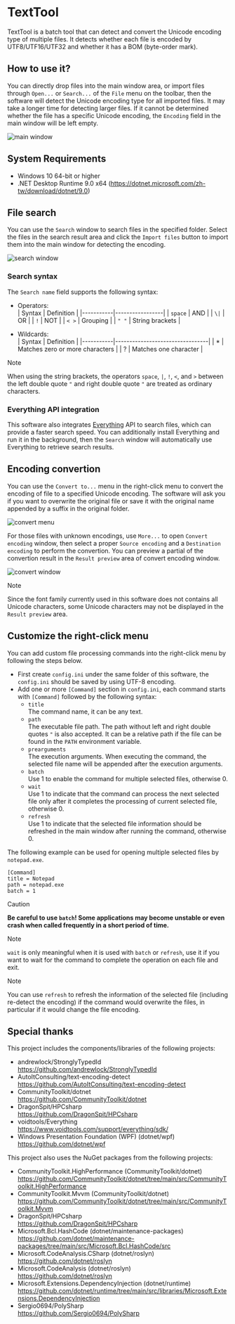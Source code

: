 # TextTool
TextTool is a batch tool that can detect and convert the Unicode encoding type of multiple files.
It detects whether each file is encoded by UTF8/UTF16/UTF32 and whether it has a BOM (byte-order mark).

## How to use it?
You can directly drop files into the main window area, or import files through `Open...` or `Search...` of the `File` menu on the toolbar, then the software will detect the Unicode encoding type for all imported files.
It may take a longer time for detecting larger files. If it cannot be determined whether the file has a specific Unicode encoding, the `Encoding` field in the main window will be left empty.

![main window](/docs/main.png)

## System Requirements
* Windows 10 64-bit or higher
* .NET Desktop Runtime 9.0 x64 (https://dotnet.microsoft.com/zh-tw/download/dotnet/9.0)

## File search
You can use the `Search` window to search files in the specified folder.
Select the files in the search result area and click the `Import files` button to import them into the main window for detecting the encoding.

![search window](/docs/search.png)

### Search syntax
The `Search name` field supports the following syntax:

  * Operators:  
    | Syntax    | Definition      |
    |-----------|-----------------|
    | `space`   | AND             |
    | `\|`      | OR              |
    | `!`       | NOT             |
    | `< >`     | Grouping        |
    | `" "`     | String brackets |

  * Wildcards:  
    | Syntax    | Definition                      |
    |-----------|---------------------------------|
    | *         | Matches zero or more characters |
    | ?         | Matches one character           |

> [!NOTE]
> When using the string brackets, the operators `space`, `|`, `!`, `<`, and `>` between the left double quote `"` and right double quote `"` are treated as ordinary characters.

### Everything API integration
This software also integrates [Everything](https://www.voidtools.com/) API to search files, which can provide a faster search speed.
You can additionally install Everything and run it in the background, then the `Search` window will automatically use Everything to retrieve search results.

## Encoding convertion
You can use the `Convert to...` menu in the right-click menu to convert the encoding of file to a specified Unicode encoding.
The software will ask you if you want to overwrite the original file or save it with the original name appended by a suffix in the original folder.

![convert menu](/docs/convert_menu.png)

For those files with unknown encodings, use `More...` to open `Convert encoding` window, then select a proper `Source encoding` and a `Destination encoding` to perform the convertion.
You can preview a partial of the convertion result in the `Result preview` area of convert encoding window.

![convert window](/docs/convert_window.png)

> [!NOTE]
> Since the font family currently used in this software does not contains all Unicode characters, some Unicode characters may not be displayed in the `Result preview` area.

## Customize the right-click menu
You can add custom file processing commands into the right-click menu by following the steps below.
* First create `config.ini` under the same folder of this software, the `config.ini` should be saved by using UTF-8 encoding.
* Add one or more `[Command]` section in `config.ini`, each command starts with `[Command]` followed by the following syntax:
  * `title`  
    The command name, it can be any text.
  * `path`  
    The executable file path. The path without left and right double quotes `"` is also accepted. It can be a relative path if the file can be found in the `PATH` environment variable.
  * `prearguments`  
    The execution arguments. When executing the command, the selected file name will be appended after the execution arguments.
  * `batch`  
    Use 1 to enable the command for multiple selected files, otherwise 0.
  * `wait`  
    Use 1 to indicate that the command can process the next selected file only after it completes the processing of current selected file, otherwise 0.
  * `refresh`  
    Use 1 to indicate that the selected file information should be refreshed in the main window after running the command, otherwise 0.

The following example can be used for opening multiple selected files by `notepad.exe`.
```
[Command]
title = Notepad
path = notepad.exe
batch = 1
```

> [!CAUTION]
> **Be careful to use `batch`! Some applications may become unstable or even crash when called frequently in a short period of time.**

> [!NOTE]
> `wait` is only meaningful when it is used with `batch` or `refresh`, use it if you want to wait for the command to complete the operation on each file and exit.

> [!NOTE]
> You can use `refresh` to refresh the information of the selected file (including re-detect the encoding) if the command would overwrite the files, in particular if it would change the file encoding.

## Special thanks
This project includes the components/libraries of the following projects:

* andrewlock/StronglyTypedId  
  https://github.com/andrewlock/StronglyTypedId
* AutoItConsulting/text-encoding-detect  
  https://github.com/AutoItConsulting/text-encoding-detect
* CommunityToolkit/dotnet  
  https://github.com/CommunityToolkit/dotnet
* DragonSpit/HPCsharp  
  https://github.com/DragonSpit/HPCsharp
* voidtools/Everything  
  https://www.voidtools.com/support/everything/sdk/
* Windows Presentation Foundation (WPF) (dotnet/wpf)  
  https://github.com/dotnet/wpf

This project also uses the NuGet packages from the following projects:

* CommunityToolkit.HighPerformance (CommunityToolkit/dotnet)  
  https://github.com/CommunityToolkit/dotnet/tree/main/src/CommunityToolkit.HighPerformance
* CommunityToolkit.Mvvm (CommunityToolkit/dotnet)  
  https://github.com/CommunityToolkit/dotnet/tree/main/src/CommunityToolkit.Mvvm
* DragonSpit/HPCsharp  
  https://github.com/DragonSpit/HPCsharp
* Microsoft.Bcl.HashCode (dotnet/maintenance-packages)  
  https://github.com/dotnet/maintenance-packages/tree/main/src/Microsoft.Bcl.HashCode/src
* Microsoft.CodeAnalysis.CSharp (dotnet/roslyn)  
  https://github.com/dotnet/roslyn
* Microsoft.CodeAnalysis (dotnet/roslyn)  
  https://github.com/dotnet/roslyn
* Microsoft.Extensions.DependencyInjection (dotnet/runtime)  
  https://github.com/dotnet/runtime/tree/main/src/libraries/Microsoft.Extensions.DependencyInjection
* Sergio0694/PolySharp  
  https://github.com/Sergio0694/PolySharp

